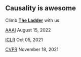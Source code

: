 ## Causality is awesome

Climb [**The Ladder**](https://causalityforcomputervision.github.io/) with us.

[AAAI](https://aaai.org/Conferences/AAAI-23/aaai23call/) August 15, 2022

[ICLR](https://www.iclr.cc/Conferences/2023/CallForPapers) Oct 05, 2021

[CVPR](https://cvpr.info/Conferences/2023/Timeline) November 18, 2021
